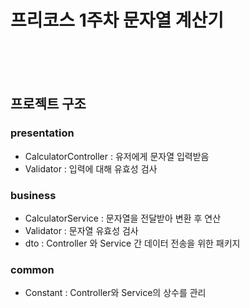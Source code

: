 # 프리코스 1주차 문자열 계산기

<br>
<br>
<br>

## 프로젝트 구조

### presentation
* CalculatorController : 유저에게 문자열 입력받음
* Validator : 입력에 대해 유효성 검사

### business
* CalculatorService : 문자열을 전달받아 변환 후 연산
* Validator : 문자열 유효성 검사
* dto : Controller 와 Service 간 데이터 전송을 위한 패키지

### common
* Constant : Controller와 Service의 상수를 관리